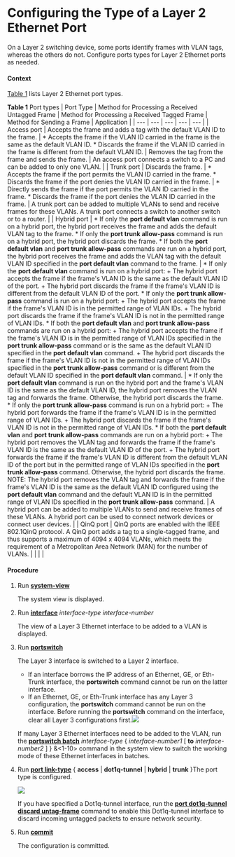 Configuring the Type of a Layer 2 Ethernet Port
===============================================

On a Layer 2 switching device, some ports identify frames with VLAN tags, whereas the others do not. Configure ports types for Layer 2 Ethernet ports as needed.

#### Context

[Table 1](#EN-US_TASK_0172363088__tab_dc_vrp_vlan_cfg_000701) lists Layer 2 Ethernet port types.

**Table 1** Port types
| Port Type | Method for Processing a Received Untagged Frame | Method for Processing a Received Tagged Frame | Method for Sending a Frame | Application |
| --- | --- | --- | --- | --- |
| Access port | Accepts the frame and adds a tag with the default VLAN ID to the frame. | * Accepts the frame if the VLAN ID carried in the frame is the same as the default VLAN ID. * Discards the frame if the VLAN ID carried in the frame is different from the default VLAN ID. | Removes the tag from the frame and sends the frame. | An access port connects a switch to a PC and can be added to only one VLAN. |
| Trunk port | Discards the frame. | * Accepts the frame if the port permits the VLAN ID carried in the frame. * Discards the frame if the port denies the VLAN ID carried in the frame. | * Directly sends the frame if the port permits the VLAN ID carried in the frame. * Discards the frame if the port denies the VLAN ID carried in the frame. | A trunk port can be added to multiple VLANs to send and receive frames for these VLANs. A trunk port connects a switch to another switch or to a router. |
| Hybrid port | * If only the **port default vlan** command is run on a hybrid port, the hybrid port receives the frame and adds the default VLAN tag to the frame. * If only the **port trunk allow-pass** command is run on a hybrid port, the hybrid port discards the frame. * If both the **port default vlan** and **port trunk allow-pass** commands are run on a hybrid port, the hybrid port receives the frame and adds the VLAN tag with the default VLAN ID specified in the **port default vlan** command to the frame. | * If only the **port default vlan** command is run on a hybrid port:   + The hybrid port accepts the frame if the frame's VLAN ID is the same as the default VLAN ID of the port.   + The hybrid port discards the frame if the frame's VLAN ID is different from the default VLAN ID of the port. * If only the **port trunk allow-pass** command is run on a hybrid port:   + The hybrid port accepts the frame if the frame's VLAN ID is in the permitted range of VLAN IDs.   + The hybrid port discards the frame if the frame's VLAN ID is not in the permitted range of VLAN IDs. * If both the **port default vlan** and **port trunk allow-pass** commands are run on a hybrid port:   + The hybrid port accepts the frame if the frame's VLAN ID is in the permitted range of VLAN IDs specified in the **port trunk allow-pass** command or is the same as the default VLAN ID specified in the **port default vlan** command.   + The hybrid port discards the frame if the frame's VLAN ID is not in the permitted range of VLAN IDs specified in the **port trunk allow-pass** command or is different from the default VLAN ID specified in the **port default vlan** command. | * If only the **port default vlan** command is run on the hybrid port and the frame's VLAN ID is the same as the default VLAN ID, the hybrid port removes the VLAN tag and forwards the frame. Otherwise, the hybrid port discards the frame. * If only the **port trunk allow-pass** command is run on a hybrid port:   + The hybrid port forwards the frame if the frame's VLAN ID is in the permitted range of VLAN IDs.   + The hybrid port discards the frame if the frame's VLAN ID is not in the permitted range of VLAN IDs. * If both the **port default vlan** and **port trunk allow-pass** commands are run on a hybrid port:   + The hybrid port removes the VLAN tag and forwards the frame if the frame's VLAN ID is the same as the default VLAN ID of the port.   + The hybrid port forwards the frame if the frame's VLAN ID is different from the default VLAN ID of the port but in the permitted range of VLAN IDs specified in the **port trunk allow-pass** command. Otherwise, the hybrid port discards the frame.    NOTE:  The hybrid port removes the VLAN tag and forwards the frame if the frame's VLAN ID is the same as the default VLAN ID configured using the **port default vlan** command and the default VLAN ID is in the permitted range of VLAN IDs specified in the **port trunk allow-pass** command. | A hybrid port can be added to multiple VLANs to send and receive frames of these VLANs. A hybrid port can be used to connect network devices or connect user devices. |
| QinQ port | QinQ ports are enabled with the IEEE 802.1QinQ protocol. A QinQ port adds a tag to a single-tagged frame, and thus supports a maximum of 4094 x 4094 VLANs, which meets the requirement of a Metropolitan Area Network (MAN) for the number of VLANs. | | | |



#### Procedure

1. Run [**system-view**](cmdqueryname=system-view)
   
   
   
   The system view is displayed.
2. Run [**interface**](cmdqueryname=interface) *interface-type interface-number*
   
   
   
   The view of a Layer 3 Ethernet interface to be added to a VLAN is displayed.
3. Run [**portswitch**](cmdqueryname=portswitch)
   
   
   
   The Layer 3 interface is switched to a Layer 2 interface.
   
   
   
   * If an interface borrows the IP address of an Ethernet, GE, or Eth-Trunk interface, the **portswitch** command cannot be run on the latter interface.
   * If an Ethernet, GE, or Eth-Trunk interface has any Layer 3 configuration, the **portswitch** command cannot be run on the interface. Before running the **portswitch** command on the interface, clear all Layer 3 configurations first.![](../../../../public_sys-resources/note_3.0-en-us.png) 
   
   If many Layer 3 Ethernet interfaces need to be added to the VLAN, run the [**portswitch batch**](cmdqueryname=portswitch+batch) *interface-type* { *interface-number1* [ **to** *interface-number2* ] } &<1-10> command in the system view to switch the working mode of these Ethernet interfaces in batches.
4. Run [**port link-type**](cmdqueryname=port+link-type) { **access** | **dot1q-tunnel** | **hybrid** | **trunk** }The port type is configured.
   
   ![](../../../../public_sys-resources/note_3.0-en-us.png) 
   
   If you have specified a Dot1q-tunnel interface, run the [**port dot1q-tunnel discard untag-frame**](cmdqueryname=port+dot1q-tunnel+discard+untag-frame) command to enable this Dot1q-tunnel interface to discard incoming untagged packets to ensure network security.
5. Run [**commit**](cmdqueryname=commit)
   
   
   
   The configuration is committed.